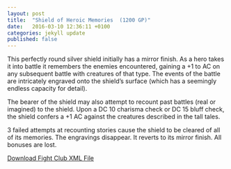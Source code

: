 ```yaml
---
layout: post
title:  "Shield of Heroic Memories  (1200 GP)"
date:   2016-03-10 12:36:11 +0100
categories: jekyll update
published: false
---
```


This perfectly round silver shield initially has a mirror finish. As a hero takes it into battle it remembers the enemies encountered, gaining a +1 to AC on any subsequent battle with creatures of that type. The events of the battle are intricately engraved onto the shield’s surface (which has a seemingly endless capacity for detail).

The bearer of the shield may also attempt to recount past battles (real or imagined) to the shield. Upon a DC 10 charisma check or DC 15 bluff check, the shield confers a +1 AC against the creatures described in the tall tales.

3 failed attempts at recounting stories cause the shield to be cleared of all of its memories. The engravings disappear. It reverts to its mirror finish. All bonuses are lost.

<a href="{{site.url}}/for-the-players/items/shield-of-heroic-memories.xml">Download Fight Club XML File</a>
